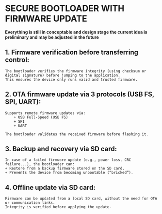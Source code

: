 # SECURE BOOTLOADER WITH FIRMWARE UPDATE 

**Everything is still in conceptable and design stage the current idea is preliminary and may be adjusted in the future**

## 1. Firmware verification before transferring control:
    The bootloader verifies the firmware integrity (using checksum or digital signature) before jumping to the application.
    This ensures the device only runs valid and trusted firmware.
## 2. OTA firmware update via 3 protocols (USB FS, SPI, UART):

    Supports remote firmware updates via:
        + USB Full-Speed (USB FS)
        + SPI
        + UART

    The bootloader validates the received firmware before flashing it.

## 3. Backup and recovery via SD card:
    In case of a failed firmware update (e.g., power loss, CRC failure...), the bootloader can:
    + Restore from a backup firmware stored on the SD card.
    + Prevents the device from becoming unbootable (“bricked”).

## 4. Offline update via SD card:
    Firmware can be updated from a local SD card, without the need for OTA or communication links.
    Integrity is verified before applying the update.